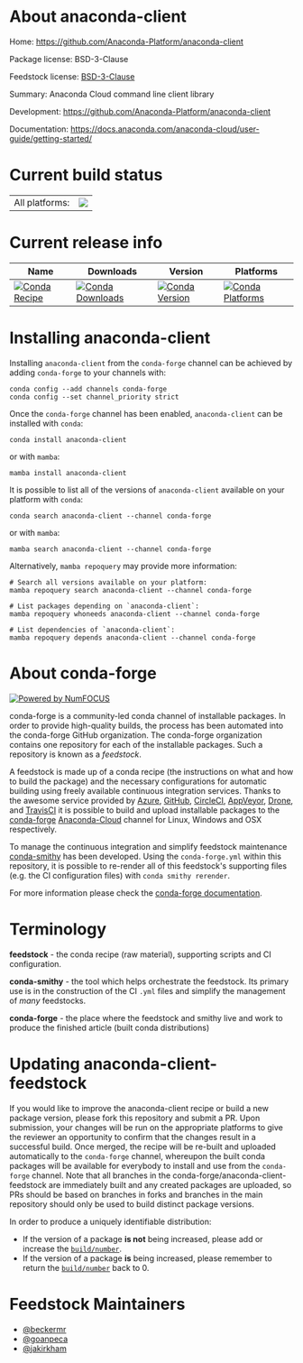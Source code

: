 About anaconda-client
=====================

Home: https://github.com/Anaconda-Platform/anaconda-client

Package license: BSD-3-Clause

Feedstock license: [BSD-3-Clause](https://github.com/conda-forge/anaconda-client-feedstock/blob/main/LICENSE.txt)

Summary: Anaconda Cloud command line client library

Development: https://github.com/Anaconda-Platform/anaconda-client

Documentation: https://docs.anaconda.com/anaconda-cloud/user-guide/getting-started/

Current build status
====================


<table><tr><td>All platforms:</td>
    <td>
      <a href="https://dev.azure.com/conda-forge/feedstock-builds/_build/latest?definitionId=2684&branchName=main">
        <img src="https://dev.azure.com/conda-forge/feedstock-builds/_apis/build/status/anaconda-client-feedstock?branchName=main">
      </a>
    </td>
  </tr>
</table>

Current release info
====================

| Name | Downloads | Version | Platforms |
| --- | --- | --- | --- |
| [![Conda Recipe](https://img.shields.io/badge/recipe-anaconda--client-green.svg)](https://anaconda.org/conda-forge/anaconda-client) | [![Conda Downloads](https://img.shields.io/conda/dn/conda-forge/anaconda-client.svg)](https://anaconda.org/conda-forge/anaconda-client) | [![Conda Version](https://img.shields.io/conda/vn/conda-forge/anaconda-client.svg)](https://anaconda.org/conda-forge/anaconda-client) | [![Conda Platforms](https://img.shields.io/conda/pn/conda-forge/anaconda-client.svg)](https://anaconda.org/conda-forge/anaconda-client) |

Installing anaconda-client
==========================

Installing `anaconda-client` from the `conda-forge` channel can be achieved by adding `conda-forge` to your channels with:

```
conda config --add channels conda-forge
conda config --set channel_priority strict
```

Once the `conda-forge` channel has been enabled, `anaconda-client` can be installed with `conda`:

```
conda install anaconda-client
```

or with `mamba`:

```
mamba install anaconda-client
```

It is possible to list all of the versions of `anaconda-client` available on your platform with `conda`:

```
conda search anaconda-client --channel conda-forge
```

or with `mamba`:

```
mamba search anaconda-client --channel conda-forge
```

Alternatively, `mamba repoquery` may provide more information:

```
# Search all versions available on your platform:
mamba repoquery search anaconda-client --channel conda-forge

# List packages depending on `anaconda-client`:
mamba repoquery whoneeds anaconda-client --channel conda-forge

# List dependencies of `anaconda-client`:
mamba repoquery depends anaconda-client --channel conda-forge
```


About conda-forge
=================

[![Powered by
NumFOCUS](https://img.shields.io/badge/powered%20by-NumFOCUS-orange.svg?style=flat&colorA=E1523D&colorB=007D8A)](https://numfocus.org)

conda-forge is a community-led conda channel of installable packages.
In order to provide high-quality builds, the process has been automated into the
conda-forge GitHub organization. The conda-forge organization contains one repository
for each of the installable packages. Such a repository is known as a *feedstock*.

A feedstock is made up of a conda recipe (the instructions on what and how to build
the package) and the necessary configurations for automatic building using freely
available continuous integration services. Thanks to the awesome service provided by
[Azure](https://azure.microsoft.com/en-us/services/devops/), [GitHub](https://github.com/),
[CircleCI](https://circleci.com/), [AppVeyor](https://www.appveyor.com/),
[Drone](https://cloud.drone.io/welcome), and [TravisCI](https://travis-ci.com/)
it is possible to build and upload installable packages to the
[conda-forge](https://anaconda.org/conda-forge) [Anaconda-Cloud](https://anaconda.org/)
channel for Linux, Windows and OSX respectively.

To manage the continuous integration and simplify feedstock maintenance
[conda-smithy](https://github.com/conda-forge/conda-smithy) has been developed.
Using the ``conda-forge.yml`` within this repository, it is possible to re-render all of
this feedstock's supporting files (e.g. the CI configuration files) with ``conda smithy rerender``.

For more information please check the [conda-forge documentation](https://conda-forge.org/docs/).

Terminology
===========

**feedstock** - the conda recipe (raw material), supporting scripts and CI configuration.

**conda-smithy** - the tool which helps orchestrate the feedstock.
                   Its primary use is in the construction of the CI ``.yml`` files
                   and simplify the management of *many* feedstocks.

**conda-forge** - the place where the feedstock and smithy live and work to
                  produce the finished article (built conda distributions)


Updating anaconda-client-feedstock
==================================

If you would like to improve the anaconda-client recipe or build a new
package version, please fork this repository and submit a PR. Upon submission,
your changes will be run on the appropriate platforms to give the reviewer an
opportunity to confirm that the changes result in a successful build. Once
merged, the recipe will be re-built and uploaded automatically to the
`conda-forge` channel, whereupon the built conda packages will be available for
everybody to install and use from the `conda-forge` channel.
Note that all branches in the conda-forge/anaconda-client-feedstock are
immediately built and any created packages are uploaded, so PRs should be based
on branches in forks and branches in the main repository should only be used to
build distinct package versions.

In order to produce a uniquely identifiable distribution:
 * If the version of a package **is not** being increased, please add or increase
   the [``build/number``](https://docs.conda.io/projects/conda-build/en/latest/resources/define-metadata.html#build-number-and-string).
 * If the version of a package **is** being increased, please remember to return
   the [``build/number``](https://docs.conda.io/projects/conda-build/en/latest/resources/define-metadata.html#build-number-and-string)
   back to 0.

Feedstock Maintainers
=====================

* [@beckermr](https://github.com/beckermr/)
* [@goanpeca](https://github.com/goanpeca/)
* [@jakirkham](https://github.com/jakirkham/)

